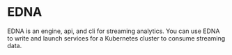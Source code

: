 # EDNA

EDNA is an engine, api, and cli for streaming analytics. You can use EDNA to write and launch services for a Kubernetes cluster to consume streaming data.
